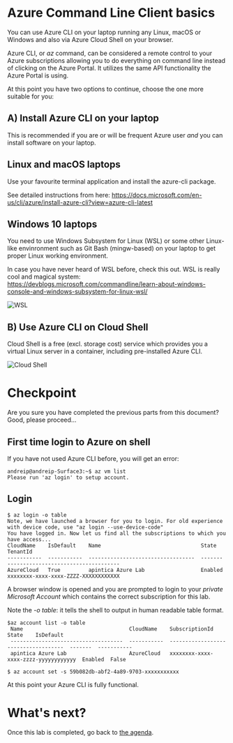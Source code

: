 
Azure Command Line Client basics
===========================

You can use Azure CLI on your laptop running any Linux, macOS or Windows and also via Azure Cloud Shell on your browser.


Azure CLI, or *az* command, can be considered a remote control to your Azure subscriptions allowing you to do everything on command line instead of clicking on the Azure Portal. It utilizes the same API functionality the Azure Portal is using.

At this point you have two options to continue, choose the one more suitable for you:

A) Install Azure CLI on your laptop
--------------------------------

This is recommended if you are or will be frequent Azure user *and* you can install software on your laptop.

Linux and macOS laptops
--
Use your favourite terminal application and install the azure-cli package.

See detailed instructions from here:
https://docs.microsoft.com/en-us/cli/azure/install-azure-cli?view=azure-cli-latest

Windows 10 laptops
---

You need to use Windows Subsystem for Linux (WSL) or some other Linux-like envinronment such as Git Bash (mingw-based) on your laptop to get proper Linux working environment.

In case you have never heard of WSL before, check this out. WSL is really cool and magical system:  https://devblogs.microsoft.com/commandline/learn-about-windows-console-and-windows-subsystem-for-linux-wsl/


![WSL](/images/wsl1.jpg)

B) Use Azure CLI on Cloud Shell
----------------------------

Cloud Shell is a free (excl. storage cost) service which provides you a virtual Linux server in a container, including pre-installed Azure CLI.


![Cloud Shell](/images/cloudshell1.jpg)


Checkpoint
=
Are you sure you have completed the previous parts from this document? Good, please proceed...


First time login to Azure on shell
-----

If you have not used Azure CLI before, you will get an error:
```
andreip@andreip-Surface3:~$ az vm list
Please run 'az login' to setup account.
```

Login
--
```
$ az login -o table
Note, we have launched a browser for you to login. For old experience with device code, use "az login --use-device-code"
You have logged in. Now let us find all the subscriptions to which you have access...
CloudName    IsDefault    Name                                State    TenantId
-----------  -----------  ----------------------------------  -------  ------------------------------------
AzureCloud   True         apintica Azure Lab                  Enabled  xxxxxxxx-xxxx-xxxx-ZZZZ-XXXXXXXXXXXX

```
A browser window is opened and you are prompted to login to your *private Microsoft Account* which contains the correct subscription for this lab.

Note the *-o table*: it tells the shell to output in human readable table format.


```
$az account list -o table
 Name                                  CloudName    SubscriptionId                        State    IsDefault
 ------------------------------------  -----------  ------------------------------------  -------  -----------
 apintica Azure Lab                    AzureCloud   xxxxxxxx-xxxx-xxxx-zzzz-yyyyyyyyyyyy  Enabled  False

$ az account set -s 59b082db-abf2-4a89-9703-xxxxxxxxxxx
```

At this point your Azure CLI is fully functional.

What's next?
===

Once this lab is completed, go back to [the agenda](README.md).
